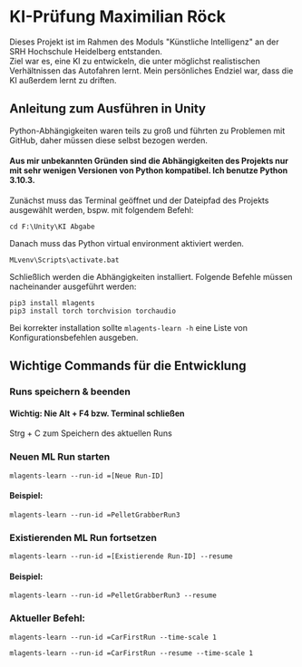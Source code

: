 # KI-Prüfung Maximilian Röck
Dieses Projekt ist im Rahmen des Moduls "Künstliche Intelligenz" an der
SRH Hochschule Heidelberg entstanden. <br>
Ziel war es, eine KI zu entwickeln, die unter möglichst realistischen
Verhältnissen das Autofahren lernt. Mein persönliches Endziel war, dass
die KI außerdem lernt zu driften.

## Anleitung zum Ausführen in Unity

Python-Abhängigkeiten waren teils zu groß und führten zu Problemen mit 
GitHub, daher müssen diese selbst bezogen werden.


#### Aus mir unbekannten Gründen sind die Abhängigkeiten des Projekts nur mit sehr wenigen Versionen von Python kompatibel. Ich benutze Python 3.10.3.

Zunächst muss das Terminal geöffnet und der Dateipfad des
Projekts ausgewählt werden, bspw. mit folgendem Befehl:

``
cd F:\Unity\KI Abgabe
``

Danach muss das Python virtual environment aktiviert werden.

``
MLvenv\Scripts\activate.bat
``

Schließlich werden die Abhängigkeiten installiert. Folgende Befehle müssen
nacheinander ausgeführt werden:

```
pip3 install mlagents
pip3 install torch torchvision torchaudio
```

Bei korrekter installation sollte 
``mlagents-learn -h``
eine Liste von Konfigurationsbefehlen ausgeben.



## Wichtige Commands für die Entwicklung

### Runs speichern & beenden
#### Wichtig: Nie Alt + F4 bzw. Terminal schließen
Strg + C zum Speichern des aktuellen Runs

### Neuen ML Run starten
``
mlagents-learn --run-id =[Neue Run-ID]
``

#### Beispiel:
``
mlagents-learn --run-id =PelletGrabberRun3
``

### Existierenden ML Run fortsetzen
``
mlagents-learn --run-id =[Existierende Run-ID] --resume
``

#### Beispiel:
``
mlagents-learn --run-id =PelletGrabberRun3 --resume
``

### Aktueller Befehl:
``
mlagents-learn --run-id =CarFirstRun --time-scale 1
``

``
mlagents-learn --run-id =CarFirstRun --resume --time-scale 1
``